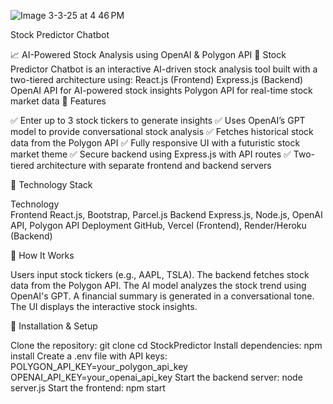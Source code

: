![Image 3-3-25 at 4 46 PM](https://github.com/user-attachments/assets/365f90bb-0d47-483d-afbe-d6d9b01b2428)


Stock Predictor Chatbot

📈 AI-Powered Stock Analysis using OpenAI & Polygon API
🚀 Stock Predictor Chatbot is an interactive AI-driven stock analysis tool built with a two-tiered architecture using:
React.js (Frontend)
Express.js (Backend)
OpenAI API for AI-powered stock insights
Polygon API for real-time stock market data
🔹 Features

✅ Enter up to 3 stock tickers to generate insights
✅ Uses OpenAI’s GPT model to provide conversational stock analysis
✅ Fetches historical stock data from the Polygon API
✅ Fully responsive UI with a futuristic stock market theme
✅ Secure backend using Express.js with API routes
✅ Two-tiered architecture with separate frontend and backend servers

🔹 Technology Stack

Technology	
Frontend	React.js, Bootstrap, Parcel.js
Backend	Express.js, Node.js, OpenAI API, Polygon API
Deployment	GitHub, Vercel (Frontend), Render/Heroku (Backend)

🔹 How It Works

Users input stock tickers (e.g., AAPL, TSLA).
The backend fetches stock data from the Polygon API.
The AI model analyzes the stock trend using OpenAI's GPT.
A financial summary is generated in a conversational tone.
The UI displays the interactive stock insights.

🔹 Installation & Setup

Clone the repository:
git clone <your-repo-url>
cd StockPredictor
Install dependencies:
npm install
Create a .env file with API keys:
POLYGON_API_KEY=your_polygon_api_key
OPENAI_API_KEY=your_openai_api_key
Start the backend server:
node server.js
Start the frontend:
npm start


